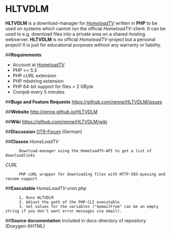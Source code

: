 HLTVDLM
=======

<b>HLTVDLM</b> is a download-manager for <a href="http://www.homeloadtv.com/" alt="HomeloadTV"><i>HomeloadTV</i></a> written in <b>PHP</b> to be used on systems which cannot run the official <i>HomeloadTV</i>-client.
It can be used to e.g. download files into a private area on a shared-hosting webserver.
<b>HLTVDLM</b> is no official <i>HomeloadTV</i>-project but a personal project! It is just for educational purposes without any warranty or liability.

##**Requirements**
* Account at [HomeloadTV](http://www.homeloadtv.com/)
* PHP >= 5.3
* PHP cURL extension
* PHP mbstring extension
* PHP 64-bit support for files > 2 GByte
* Cronjob every 5 minutes

##**Bugs and Feature Requests**
https://github.com/renne/HLTVDLM/issues

##**Website**
http://renne.github.io/HLTVDLM

##**Wiki**
https://github.com/renne/HLTVDLM/wiki

##**Discussion**
[OTR-Forum](http://www.otrforum.com/showthread.php?62869-Api&p=348681#post348681) (German)

##**Classes**
_HomeLoadTV_

          Download-manager using the HomeloadTV-API to get a list of downloadlinks
_CURL_

          PHP cURL wrapper for downloading files with HTTP-503-queuing and resume-support

##**Executable**
_HomeLoadTV-cron.php_

          1. Runs HLTVDLM
          2. Adjust the path of the PHP-CLI executable
          3. Set values for the variables ("$emailFrom" can be an empty string if you don't want error messages via email).


##**Source documentation**
Included in docs-directory of repository (Doxygen-XHTML)
